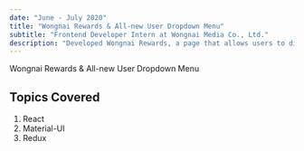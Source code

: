 ```yaml
---
date: "June - July 2020"
title: "Wongnai Rewards & All-new User Dropdown Menu"
subtitle: "Frontend Developer Intern at Wongnai Media Co., Ltd."
description: "Developed Wongnai Rewards, a page that allows users to discover, redeem, and track the status of vouchers. Also, Implemented an All-new User Dropdown Menu and migrated to the central repository called Shared-Modules, code size was reduced 60% compared to the traditional one. Developed using ReactJS, TypeScript, Jest, and more."
---
```


Wongnai Rewards & All-new User Dropdown Menu

## Topics Covered

1. React
2. Material-UI
3. Redux
